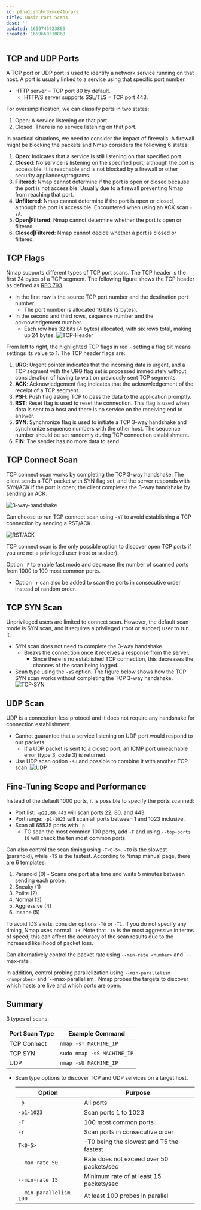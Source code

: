 ```yaml
---
id: p9ha1jshbbl3kmce41urprs
title: Basic Port Scans
desc: ''
updated: 1659745923866
created: 1659660310068
---
```


## TCP and UDP Ports

A TCP port or UDP port is used to identify a network service running on that host. A port is usually linked to a service using that specific port number.

- HTTP server = TCP port 80 by default.
  - HTTP/S server supports SSL/TLS = TCP port 443.

For oversimplification, we can classify ports in two states:

1. Open: A service listening on that port.
2. Closed: There is no service listening on that port.

In practical situations, we need to consider the impact of firewalls. A firewall might be blocking the packets and Nmap considers the following 6 states:

1. **Open**: Indicates that a service is still listening on that specified port.
2. **Closed**: No service is listening on the specified port, although the port is accessible. It is reachable and is not blocked by a firewall or other security appliances/programs.
3. **Filtered**: Nmap cannot determine if the port is open or closed because the port is not accessible. Usually due to a firewall preventing Nmap from reaching that port.
4. **Unfiltered**: Nmap cannot determine if the port is open or closed, although the port is accessible. Encountered when using an ACK scan `-sA`.
5. **Open|Filtered**: Nmap cannot determine whether the port is open or filtered.
6. **Closed|Filtered**: Nmap cannot decide whether a port is closed or filtered.

## TCP Flags

Nmap supports different types of TCP port scans. The TCP header is the first 24 bytes of a TCP segment. The following figure shows the TCP header as defined as [RFC 793](https://datatracker.ietf.org/doc/html/rfc793.html).

- In the first row is the source TCP port number and the destination port number.
  - The port number is allocated 16 bits (2 bytes).
- In the second and third rows, sequence number and the acknowledgement number.
  - Each row has 32 bits (4 bytes) allocated, with six rows total, making up 24 bytes.
![TCP-Header](https://tryhackme-images.s3.amazonaws.com/user-uploads/5f04259cf9bf5b57aed2c476/room-content/79ca8e4acbd573a27cee413cde927769.png)

From left to right, the highlighted TCP flags in red - setting a flag bit means settings its value to 1. The TCP header flags are:

1. **URG**: Urgent pointer indicates that the incoming data is urgent, and a TCP segment with the URG flag set is processed immediately without consideration of having to wait on previously sent TCP segments.
2. **ACK**: Acknowledgement flag indicates that the acknowledgement of the receipt of a TCP segment.
3. **PSH**: Push flag asking TCP to pass the data to the application promptly.
4. **RST**: Reset flag is used to reset the connection. This flag is used when data is sent to a host and there is no service on the receiving end to answer.
5. **SYN**: Synchronize flag is used to initiate a TCP 3-way handshake and synchronize sequence numbers with the other host. The sequence number should be set randomly during TCP connection establishment.
6. **FIN**: The sender has no more data to send.

## TCP Connect Scan

TCP connect scan works by completing the TCP 3-way handshake. The client sends a TCP packet with SYN flag set, and the server responds with SYN/ACK if the port is open; the client completes the 3-way handshake by sending an ACK.

![3-way-handshake](https://tryhackme-images.s3.amazonaws.com/user-uploads/5f04259cf9bf5b57aed2c476/room-content/8390020a13d6f22f49233833f6265de6.png)

Can choose to run TCP connect scan using `-sT` to avoid establishing a TCP connection by sending a RST/ACK.

![RST/ACK](https://tryhackme-images.s3.amazonaws.com/user-uploads/5f04259cf9bf5b57aed2c476/room-content/514972cd54b3f58c83f951978ea9183e.png)

TCP connect scan is the only possible option to discover open TCP ports if you are not a privileged user (root or sudoer).

Option `-F` to enable fast mode and decrease the number of scanned ports from 1000 to 100 most common ports.

- Option `-r` can also be added to scan the ports in consecutive order instead of random order.

## TCP SYN Scan

Unprivileged users are limited to connect scan. However, the default scan mode is SYN scan, and it requires a privileged (root or sudoer) user to run it.

- SYN scan does not need to complete the 3-way handshake.
  - Breaks the connection once it receives a response from the server.
    - Since there is no established TCP connection, this decreases the chances of the scan being logged.
- Scan type using the `-sS` option. The figure below shows how the TCP SYN scan works without completing the TCP 3-way handshake.
![TCP-SYN](https://tryhackme-images.s3.amazonaws.com/user-uploads/5f04259cf9bf5b57aed2c476/room-content/48e631fd3deba4a2b759ca48405fcc08.png)

## UDP Scan

UDP is a connection-less protocol and it does not require any handshake for connection establishment.

- Cannot guarantee that a service listening on UDP port would respond to our packets.
  - If a UDP packet is sent to a closed port, an ICMP port unreachable error (type 3, code 3) is returned.
- Use UDP scan option `-sU` and possible to combine it with another TCP scan.
![UDP](https://tryhackme-images.s3.amazonaws.com/user-uploads/5f04259cf9bf5b57aed2c476/room-content/085088cd1b2b122312b1ee952c4aa0f7.png)

## Fine-Tuning Scope and Performance

Instead of the default 1000 ports, it is possible to specify the ports scanned:

- Port list: `-p22,80,443` will scan ports 22, 80, and 443.
- Port range: `-p1-1023` will scan all ports between 1 and 1023 inclusive.
- Scan all 65535 ports with `-p-`
  - TO scan the most common 100 ports, add `-F` and using `--top-ports 10` will check the ten most common ports.

Can also control the scan timing using `-T<0-5>`. `-T0` is the slowest (paranoid), while `-T5` is the fastest. According to Nmap manual page, there are 6 templates:

1. Paranoid (0) - Scans one port at a time and waits 5 minutes between sending each probe.
2. Sneaky (1)
3. Polite (2)
4. Normal (3)
5. Aggressive (4)
6. Insane (5)

To avoid IDS alerts, consider options `-T0` or `-T1`. If you do not specify any timing, Nmap uses normal `-T3`. Note that `-T5` is the most aggressive in terms of speed; this can affect the accuracy of the scan results due to the increased likelihood of packet loss.

Can alternatively control the packet rate using `--min-rate <number>` and `--max-rate <number>.

In addition, control probing parallelization using `--min-parallelism <numprobes>` and `--max-parallelism <numprobes>. Nmap probes the targets to discover which hosts are live and which ports are open.

## Summary

3 types of scans:

| Port Scan Type | Example Command            |
| -------------- | -------------------------- |
| TCP Connect    | `nmap -sT MACHINE_IP`      |
| TCP SYN        | `sudo nmap -sS MACHINE_IP` |
| UDP            | `nmap -sU MACHINE_IP`      |

- Scan type options to discover TCP and UDP services on a target host.
  
  | Option                  | Purpose                                  |
  | ----------------------- | ---------------------------------------- |
  | `-p-`                   | All ports                                |
  | `-p1-1023`              | Scan ports 1 to 1023                     |
  | `-F`                    | 100 most common ports                    |
  | `-r`                    | Scan ports in consecutive order          |
  | `T<0-5>`                | -T0 being the slowest and T5 the fastest |
  | `--max-rate 50`         | Rate does not exceed over 50 packets/sec |
  | `--min-rate 15`         | Minimum rate of at least 15 packets/sec  |
  | `--min-parallelism 100` | At least 100 probes in parallel          |